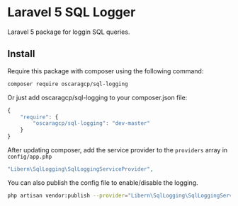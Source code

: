 # Laravel 5 SQL Logger

Laravel 5 package for loggin SQL queries.

## Install

Require this package with composer using the following command:

```bash
composer require oscaragcp/sql-logging
```

Or just add oscaragcp/sql-logging to your composer.json file:

```js
{
    "require": {
        "oscaragcp/sql-logging": "dev-master"
    }
}
```

After updating composer, add the service provider to the `providers` array in `config/app.php`

```php
"Libern\SqlLogging\SqlLoggingServiceProvider",
```

You can also publish the config file to enable/disable the logging.

```bash
php artisan vendor:publish --provider="Libern\SqlLogging\SqlLoggingServiceProvider"
```